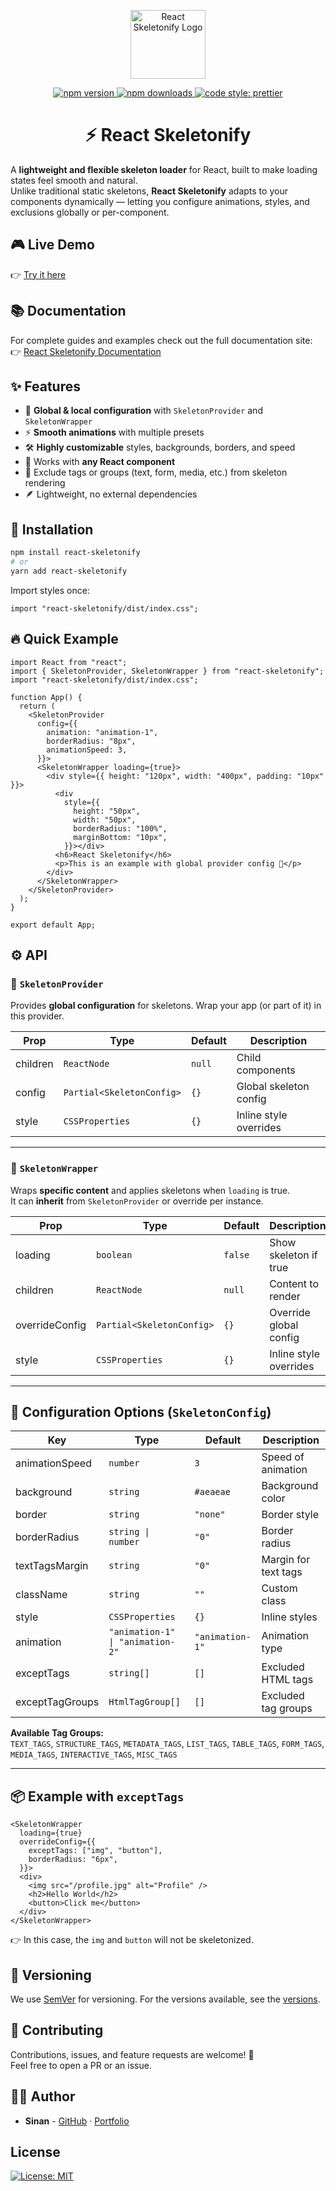 <p align="center">
  <img src="https://raw.githubusercontent.com/Sinan0333/react-smart-skeleton/main/assets/logo.png" alt="React Skeletonify Logo" width="120" height="110" />
</p>

<p align="center">
  <a href="https://www.npmjs.com/package/react-skeletonify">
    <img src="https://img.shields.io/npm/v/react-skeletonify.svg" alt="npm version" />
  </a>
  <a href="https://www.npmjs.com/package/react-skeletonify">
    <img src="https://img.shields.io/npm/dm/react-skeletonify.svg" alt="npm downloads" />
  </a>
  <a href="https://github.com/prettier/prettier">
    <img src="https://img.shields.io/badge/code_style-prettier-ff69b4.svg?style=flat-square" alt="code style: prettier" />
  </a>
</p>

<h1 align="center">⚡ React Skeletonify</h1>

A **lightweight and flexible skeleton loader** for React, built to make loading states feel smooth and natural.  
Unlike traditional static skeletons, **React Skeletonify** adapts to your components dynamically — letting you configure animations, styles, and exclusions globally or per-component.

## 🎮 Live Demo

👉 [Try it here](https://playcode.io/2556254)

## 📚 Documentation

For complete guides and examples check out the full documentation site:  
👉 [React Skeletonify Documentation](https://react-skeletonify.sinan-dev.in)

## ✨ Features

- 🎨 **Global & local configuration** with `SkeletonProvider` and `SkeletonWrapper`
- ⚡ **Smooth animations** with multiple presets
- 🛠️ **Highly customizable** styles, backgrounds, borders, and speed
- 🧩 Works with **any React component**
- 🧃 Exclude tags or groups (text, form, media, etc.) from skeleton rendering
- 🪶 Lightweight, no external dependencies

## 🚀 Installation

```bash
npm install react-skeletonify
# or
yarn add react-skeletonify
```

Import styles once:

```tsx
import "react-skeletonify/dist/index.css";
```

## 🔥 Quick Example

```tsx
import React from "react";
import { SkeletonProvider, SkeletonWrapper } from "react-skeletonify";
import "react-skeletonify/dist/index.css";

function App() {
  return (
    <SkeletonProvider
      config={{
        animation: "animation-1",
        borderRadius: "8px",
        animationSpeed: 3,
      }}>
      <SkeletonWrapper loading={true}>
        <div style={{ height: "120px", width: "400px", padding: "10px" }}>
          <div
            style={{
              height: "50px",
              width: "50px",
              borderRadius: "100%",
              marginBottom: "10px",
            }}></div>
          <h6>React Skeletonify</h6>
          <p>This is an example with global provider config 🚀</p>
        </div>
      </SkeletonWrapper>
    </SkeletonProvider>
  );
}

export default App;
```

## ⚙️ API

### 🔹 `SkeletonProvider`

Provides **global configuration** for skeletons. Wrap your app (or part of it) in this provider.

| Prop     | Type                      | Default | Description            |
| -------- | ------------------------- | ------- | ---------------------- |
| children | `ReactNode`               | `null`  | Child components       |
| config   | `Partial<SkeletonConfig>` | `{}`    | Global skeleton config |
| style    | `CSSProperties`           | `{}`    | Inline style overrides |

---

### 🔹 `SkeletonWrapper`

Wraps **specific content** and applies skeletons when `loading` is true.  
It can **inherit** from `SkeletonProvider` or override per instance.

| Prop           | Type                      | Default | Description            |
| -------------- | ------------------------- | ------- | ---------------------- |
| loading        | `boolean`                 | `false` | Show skeleton if true  |
| children       | `ReactNode`               | `null`  | Content to render      |
| overrideConfig | `Partial<SkeletonConfig>` | `{}`    | Override global config |
| style          | `CSSProperties`           | `{}`    | Inline style overrides |

---

## 🎨 Configuration Options (`SkeletonConfig`)

| Key             | Type                             | Default         | Description          |
| --------------- | -------------------------------- | --------------- | -------------------- |
| animationSpeed  | `number`                         | `3`             | Speed of animation   |
| background      | `string`                         | `#aeaeae`       | Background color     |
| border          | `string`                         | `"none"`        | Border style         |
| borderRadius    | `string \| number`               | `"0"`           | Border radius        |
| textTagsMargin  | `string`                         | `"0"`           | Margin for text tags |
| className       | `string`                         | `""`            | Custom class         |
| style           | `CSSProperties`                  | `{}`            | Inline styles        |
| animation       | `"animation-1" \| "animation-2"` | `"animation-1"` | Animation type       |
| exceptTags      | `string[]`                       | `[]`            | Excluded HTML tags   |
| exceptTagGroups | `HtmlTagGroup[]`                 | `[]`            | Excluded tag groups  |

**Available Tag Groups:**  
`TEXT_TAGS`, `STRUCTURE_TAGS`, `METADATA_TAGS`, `LIST_TAGS`, `TABLE_TAGS`, `FORM_TAGS`, `MEDIA_TAGS`, `INTERACTIVE_TAGS`, `MISC_TAGS`

---

## 📦 Example with `exceptTags`

```tsx
<SkeletonWrapper
  loading={true}
  overrideConfig={{
    exceptTags: ["img", "button"],
    borderRadius: "6px",
  }}>
  <div>
    <img src="/profile.jpg" alt="Profile" />
    <h2>Hello World</h2>
    <button>Click me</button>
  </div>
</SkeletonWrapper>
```

👉 In this case, the `img` and `button` will not be skeletonized.

## 📌 Versioning

We use [SemVer](http://semver.org/) for versioning. For the versions available, see the [versions](https://www.npmjs.com/package/react-skeletonify?activeTab=versions).

## 🤝 Contributing

Contributions, issues, and feature requests are welcome! 🎉  
Feel free to open a PR or an issue.

## 👨‍💻 Author

- **Sinan** - [GitHub](https://github.com/Sinan0333) · [Portfolio](http://sinan-dev.in)

## License

[![License: MIT](https://img.shields.io/badge/License-MIT-yellow.svg)](https://opensource.org/licenses/MIT)
